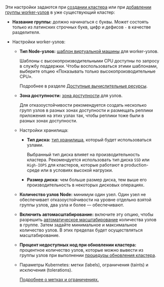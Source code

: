 Эти настройки задаются при [создании кластера](../../create-cluster) или при [добавлении группы worker-узлов](../../manage-node-group#dobavit-gruppu-worker-uzlov) в уже существующий кластер:

- **Название группы:** должно начинаться с буквы. Может состоять только из латинских строчных букв, цифр и дефисов `-` в качестве разделителя.
- Настройки worker-узлов:

  - **Тип Node-узлов:** [шаблон виртуальной машины](../../../concepts/flavors#dostupnye-shablony-konfiguracii) для worker-узлов.

    Шаблоны с высокопроизводительными CPU доступны по запросу в службу поддержки. Чтобы воспользоваться этими шаблонами, выберите опцию «Показывать только высокопроизводительные CPU».

    Подробнее в разделе [Доступные вычислительные ресурсы](../../../concepts/flavors#shablony-konfiguracii).

  - **Зона доступности:** [зона доступности](../../../../../additionals/account/concepts/regions) для узлов.

    Для отказоустойчивости рекомендуется создать несколько групп узлов в разных зонах доступности и размещать реплики приложения на этих узлах так, чтобы реплики тоже были в разных зонах доступности.

  - Настройки хранилища:

    - **Тип диска:** [тип хранилища](../../../concepts/storage#podderzhivaemye-tipy-hranilishch-vk-cloud), который будет использоваться узлами.

      <warn>

      Выбранный тип диска влияет на производительность кластера. Рекомендуется использовать тип диска `SSD` или `High-IOPS` для кластеров, которые работают в production-среде или в условиях высокой нагрузки.

      </warn>

    - **Размер диска:** чем больше размер диска, тем выше его производительность в некоторых дисковых операциях.

  - **Количество узлов Node:** минимум один узел. Один узел не обеспечивает отказоустойчивости на уровне отдельно взятой группы узлов, два узла и более — обеспечивают.

  - **Включить автомасштабирование:** включите эту опцию, чтобы разрешить [автоматическое масштабирование](../../../concepts/architecture/#vozmozhnosti-masshtabirovaniya-klastera) количества узлов в группе. Затем задайте минимальное и максимальное количество узлов. В этих пределах будет осуществляться масштабирование.

  - **Процент недоступных нод при обновлении кластера:** процентное количество узлов, которые можно вывести из группы узлов при выполнении [процедуры обновления кластера](../../update/).

  - Параметры Kubernetes: метки (labels), ограничения (taints) и исключения (tolerations).

    [Подробнее о метках и ограничениях.](../../../k8s-reference/labels-and-taints/)
